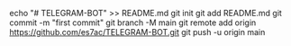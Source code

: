 echo "# TELEGRAM-BOT" >> README.md
git init
git add README.md
git commit -m "first commit"
git branch -M main
git remote add origin https://github.com/es7ac/TELEGRAM-BOT.git
git push -u origin main
